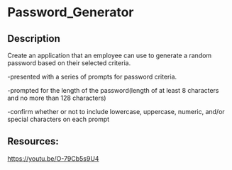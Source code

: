 # Password_Generator

## Description

Create an application that an employee can use to generate a random password based on their selected criteria.

-presented with a series of prompts for password criteria.

-prompted for the length of the password(length of at least 8 characters and no more than 128 characters)

-confirm whether or not to include lowercase, uppercase, numeric, and/or special characters on each prompt

## Resources:

https://youtu.be/O-79Cb5s9U4
